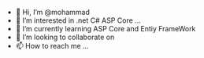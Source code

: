 - 👋 Hi, I’m @mohammad
- 👀 I’m interested in  .net C# ASP Core ...
- 🌱 I’m currently learning ASP Core and Entiy FrameWork
- 💞️ I’m looking to collaborate on 
- 📫 How to reach me ...

<!---
mohammad0914/mohammad0914 is a ✨ special ✨ repository because its `README.md` (this file) appears on your GitHub profile.
You can click the Preview link to take a look at your changes.
--->
